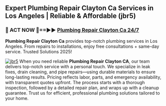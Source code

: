 ## Expert Plumbing Repair Clayton Ca Services in Los Angeles | Reliable & Affordable (jbr5)  

<h3>🚿 ACT NOW 🌟==►► <a href="https://tinyurl.com/2ne6vx2x" rel="nofollow">Plumbing Repair Clayton Ca 24/7</a></h3>

**Plumbing Repair Clayton Ca** provides top-notch plumbing services in Los Angeles. From repairs to installations, enjoy free consultations + same-day service. Trusted Solutions 2025!

[![jbr5](https://i.imgur.com/4PFF4AK.jpeg)](https://tinyurl.com/2ne6vx2x)
When you need reliable **Plumbing Repair Clayton CA**, our team delivers top-notch service with a personal touch. We specialize in leak fixes, drain cleaning, and pipe repairs—using durable materials to ensure long-lasting results. Pricing reflects labor, parts, and emergency availability, with transparent quotes upfront. The process starts with a thorough inspection, followed by a detailed repair plan, and wraps up with a cleanup guarantee. Trust us for efficient, professional plumbing solutions tailored to your home.
